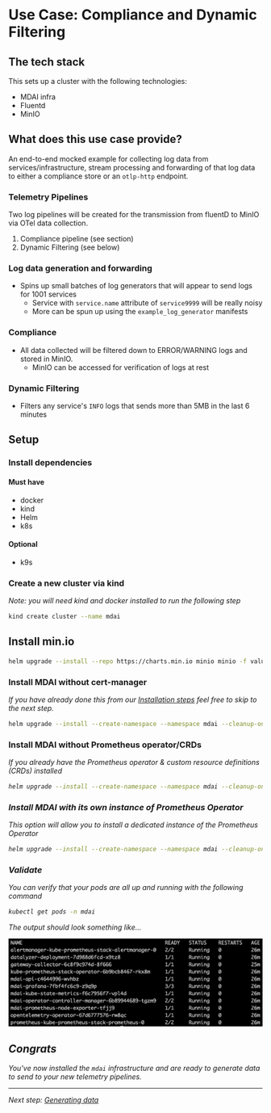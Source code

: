 # Use Case: Compliance and Dynamic Filtering

## The tech stack
This sets up a cluster with the following technologies: 
- MDAI infra
- Fluentd
- MinIO

## What does this use case provide?

An end-to-end mocked example for collecting log data from services/infrastructure, stream processing and forwarding of that log data to either a compliance store or an `otlp-http` endpoint.

### Telemetry Pipelines

Two log pipelines will be created for the transmission from fluentD to MinIO via OTel data collection.
1. Compliance pipeline (see section)
2. Dynamic Filtering (see below)

### Log data generation and forwarding

- Spins up small batches of log generators that will appear to send logs for 1001 services
  - Service with `service.name` attribute of `service9999` will be really noisy
  - More can be spun up using the `example_log_generator` manifests

### Compliance

- All data collected will be filtered down to ERROR/WARNING logs and stored in MinIO.
  - MinIO can be accessed for verification of logs at rest

### Dynamic Filtering

- Filters any service's `INFO` logs that sends more than 5MB in the last 6 minutes


## Setup

### Install dependencies

#### Must have

* docker
* kind
* Helm
* k8s

#### Optional

* k9s 

### Create a new cluster via kind

*Note: you will need kind and docker installed to run the following step*

```bash
kind create cluster --name mdai
```

## Install min.io

```bash
helm upgrade --install --repo https://charts.min.io minio minio -f values_minio.yaml
```

### Install MDAI without cert-manager 

<i>If you have already done this from our <a href="../../README.md#without-cert-manager" target="_blank">Installation steps</a> feel free to skip to the next step.</i>

```bash
helm upgrade --install --create-namespace --namespace mdai --cleanup-on-fail --wait-for-jobs mdai .
```

### Install MDAI without Prometheus operator/CRDs
<i>If you already have the Prometheus operator & custom resource definitions (CRDs) installed
```bash
helm upgrade --install --create-namespace --namespace mdai --cleanup-on-fail --wait-for-jobs --set kubeprometheusstack.crds.enabled=false --set kubeprometheusstack.prometheusOperator.enabled=false mdai .
```


### Install MDAI with its own instance of Prometheus Operator
<i>This option will allow you to install a dedicated instance of the Prometheus Operator</i>
```bash
helm upgrade --install --create-namespace --namespace mdai --cleanup-on-fail --wait-for-jobs --set kubeprometheusstack.crds.enabled=false  mdai .
```


### Validate 

You can verify that your pods are all up and running with the following command

```bash
kubectl get pods -n mdai
```

The output should look something like...

![get pods](../../media/get_pods.png)


## Congrats

You've now installed the `mdai` infrastructure and are ready to generate data to send to your new telemetry pipelines.


----


Next step: [Generating data](generate_data.md)
